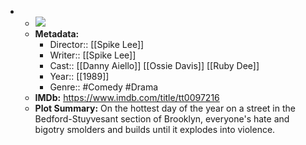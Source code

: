 - 
    - ![](https://m.media-amazon.com/images/M/MV5BODA2MjU1NTI1MV5BMl5BanBnXkFtZTgwOTU4ODIwMjE@._V1_SX300.jpg)  
    - **Metadata:**
        - Director:: [[Spike Lee]]
        - Writer:: [[Spike Lee]]
        - Cast:: [[Danny Aiello]] [[Ossie Davis]] [[Ruby Dee]]
        - Year:: [[1989]]
        - Genre:: #Comedy #Drama
    - **IMDb:** https://www.imdb.com/title/tt0097216
    - **Plot Summary:** On the hottest day of the year on a street in the Bedford-Stuyvesant section of Brooklyn, everyone's hate and bigotry smolders and builds until it explodes into violence.

